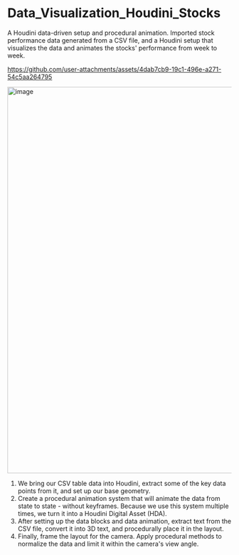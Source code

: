 # Data_Visualization_Houdini_Stocks
A Houdini data-driven setup and procedural animation. Imported stock performance data generated from a CSV file, and a Houdini setup that visualizes the data and animates the stocks' performance from week to week.

https://github.com/user-attachments/assets/4dab7cb9-19c1-496e-a271-54c5aa264795

<img width="869" alt="image" src="https://github.com/user-attachments/assets/0a4847c4-4e4f-4e29-be2f-9ce5b7847692" />

1. We bring our CSV table data into Houdini, extract some of the key data points from it, and set up our base geometry.
2. Create a procedural animation system that will animate the data from state to state - without keyframes. Because we use this system multiple times, we turn it into a Houdini Digital Asset (HDA).
3. After setting up the data blocks and data animation, extract text from the CSV file, convert it into 3D text, and procedurally place it in the layout.
4. Finally, frame the layout for the camera. Apply procedural methods to normalize the data and limit it within the camera's view angle.
